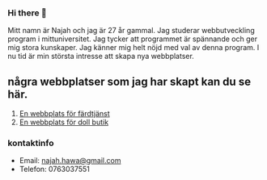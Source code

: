 ### Hi there 👋

Mitt namn är Najah och jag är 27 år gammal. Jag studerar webbutveckling program i mittuniversitet. Jag tycker att programmet är spännande och ger mig stora kunskaper. Jag känner mig helt nöjd med val av denna program. I nu tid är min största intresse att skapa nya webbplatser. 
## några webbplatser som jag har skapt kan du se här. 
1. [En webbplats för färdtjänst](http://studenter.miun.se/~naha2204/DT068G/projekt/main.html)
2. [En webbplats för doll butik](http://studenter.miun.se/~naha2204/DT200G/Projekt%20/main.html)

### kontaktinfo
- Email: najah.hawa@gmail.com
- Telefon: 0763037551